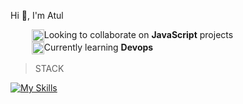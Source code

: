 Hi 👋, I'm Atul

<!-- <img src="https://em-content.zobj.net/source/skype/289/skateboard_1f6f9.png" style="width:40px; height: 40px;"/> -->
<ul style="margin:10px;">
<li style="display:flex;">
  <img src="https://em-content.zobj.net/source/skype/289/spouting-whale_1f433.png" style="width:20px; height: 20px;"/>
  <span>Looking to collaborate on <b>JavaScript</b> projects</span>
</li>

<li style="display:flex;">
  <img src="https://em-content.zobj.net/source/skype/289/man-astronaut_1f468-200d-1f680.png" style="width:20px; height: 20px;"/>
 <span>Currently learning  <b>Devops</b></span>
</li>
  
<!-- <li style="display:flex;">
 <img src="https://em-content.zobj.net/source/skype/289/man-student_1f468-200d-1f393.png" style="width:20px; height: 20px;"/>
 <span>Currently learning  <b>Microservices</b> using <b>GraphQL</b></span>
</li>  -->
  
</ul>

 > STACK

[![My Skills](https://skillicons.dev/icons?i=ts,js,nestjs,mongodb,jest,graphql,firebase,reactivex,redux,react,nodejs,nextjs,html,css,tailwind,redis,postgres,apollo,docker,terraform)](https://skillicons.dev)



<!--  <div style="display:flex;">
<a href="https://medium.com/@atul15r"><img src="https://cdn.freebiesupply.com/images/large/2x/medium-icon-white-on-black.png" width="45px" height="33px"/>
 </div> -->


